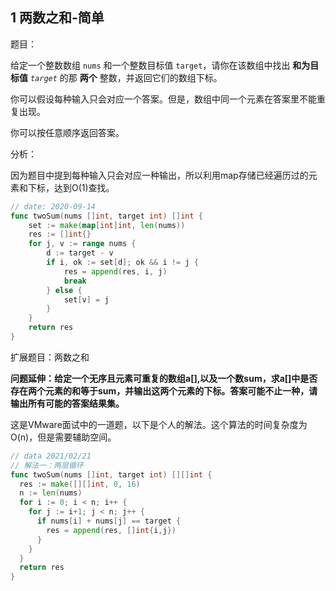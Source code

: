 ## 1 两数之和-简单

题目：

给定一个整数数组 `nums` 和一个整数目标值 `target`，请你在该数组中找出 **和为目标值** *`target`* 的那 **两个** 整数，并返回它们的数组下标。

你可以假设每种输入只会对应一个答案。但是，数组中同一个元素在答案里不能重复出现。

你可以按任意顺序返回答案。



分析：

因为题目中提到每种输入只会对应一种输出，所以利用map存储已经遍历过的元素和下标，达到O(1)查找。

```go
// date: 2020-09-14
func twoSum(nums []int, target int) []int {
    set := make(map[int]int, len(nums))
    res := []int{}
    for j, v := range nums {
        d := target - v
        if i, ok := set[d]; ok && i != j {
            res = append(res, i, j)
            break
        } else {
            set[v] = j
        }
    }
    return res
}
```



扩展题目：两数之和

**问题延伸：给定一个无序且元素可重复的数组a[],以及一个数sum，求a[]中是否存在两个元素的和等于sum，并输出这两个元素的下标。答案可能不止一种，请输出所有可能的答案结果集。**

这是VMware面试中的一道题，以下是个人的解法。这个算法的时间复杂度为O(n)，但是需要辅助空间。

```go
// data 2021/02/21
// 解法一：两层循环
func twoSum(nums []int, target int) [][]int {
  res := make([][]int, 0, 16)
  n := len(nums)
  for i := 0; i < n; i++ {
    for j := i+1; j < n; j++ {
      if nums[i] + nums[j] == target {
        res = append(res, []int{i,j})
      }
    }
  }
  return res
}
```

